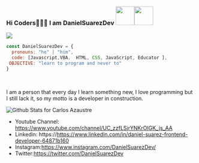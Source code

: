 ### Hi Coders👨🏻‍💻 I am DanielSuarezDev <img src="https://media.giphy.com/media/VgCDAzcKvsR6OM0uWg/giphy.gif" width="50"><img src="https://media.giphy.com/media/12oufCB0MyZ1Go/giphy.gif" width="50">
<img src="https://user-images.githubusercontent.com/65202664/89078155-72c7ee00-d349-11ea-9fc8-cde6c559d30b.png" />
<br>

```javascript
const DanielSuarezDev = {
  pronouns: "he" | "him",
  code: [Javascript,VBA,  HTML, CSS, JavaScript, Educator ],    
 OBJECTIVE: "learn to program and never to"
}
```
<br>

<p>I am a person that every day I learn something new, I love programming but I still lack it, so my motto is a developer in construction.</p>

![Github Stats for Carlos Azaustre](https://github-readme-stats.vercel.app/api?username=DanielSuarezDev&show_icons=true&hide_border=true&title_color=0080ff&icon_color=0080ff&bg_color=dddddd)


* Youtube Channel: https://www.youtube.com/channel/UC_zzfLSjrYNKrOIGK_js_AA
* Linkedin: https://https://www.linkedin.com/in/daniel-suarez-frontend-developer-64871b160
* Instagram:https://www.instagram.com/DanielSuarezDev/
* Twitter:https://twitter.com/DanielSuarezDev

<!-- **Connect with me:**<br>

<!-- <p align="left">
<a href="https://www.instagram.com/DanielSuarezDev/" target="blank"><img align="center" src="https://cdn.jsdelivr.net/npm/simple-icons@3.0.1/icons/instagram.svg" alt="kushal.bhanot" height="30" width="30" /></a> &nbsp;&nbsp;  
<a href="https://twitter.com/DanielSuarezDev" target="blank"><img align="center" src="https://cdn.jsdelivr.net/npm/simple-icons@3.0.1/icons/twitter.svg" alt="bhanot_kushal" height="30" width="30" /></a> &nbsp;&nbsp;
<a href="https://www.facebook.com/Daniel Suarez" target="blank"><img align="center" src="https://cdn.jsdelivr.net/npm/simple-icons@3.0.1/icons/facebook.svg" alt="kushal.bhanot.98" height="30" width="30" /></a> &nbsp;&nbsp;
<a href="https://https://www.linkedin.com/in/daniel-suarez-frontend-developer-64871b160" target="blank"><img align="center" src="https://cdn.jsdelivr.net/npm/simple-icons@3.0.1/icons/linkedin.svg" alt="kushal.bhanot.98" height="30" width="30" /></a> &nbsp;&nbsp;
</p> 






<!--

**DanielSuarezDev/DanielSuarezDev** is a ✨ _special_ ✨ repository because its `README.md` (this file) appears on your GitHub profile.

Here are some ideas to get you started:

- 🔭 I’m currently working on ...
- 🌱 I’m currently learning ...
- 👯 I’m looking to collaborate on ...
- 🤔 I’m looking for help with ...
- 💬 Ask me about ...
- 📫 How to reach me: ...
- 😄 Pronouns: ...
- ⚡ Fun fact: ...


-->

